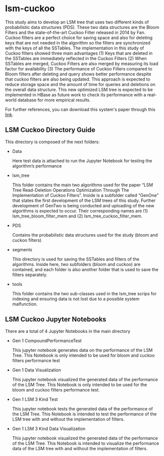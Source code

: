 # lsm-cuckoo
This study aims to develop an LSM tree that uses two different kinds of probabilistic data structures (PDS). These two data structures are the Bloom Filters and the state-of-the-art Cuckoo Filter released in 2014 by Fan. Cuckoo filters are a perfect choice for saving space and also for deleting keys that are not needed in the algorithm so the filters are synchronized with the keys of all the SSTables. The implementation in this study of Cuckoo filters showed three main advantages (1) Keys that are deleted in the SSTables are immediately reflected in the Cuckoo Filters (2) When SSTables are merged, Cuckoo Filters are also merged by measuring its load factor for availability (3) The performance of Cuckoo Filters compared to Bloom filters after deleting and query shows better performance despite that cuckoo filters are also being updated. This approach is expected to reduce storage space and the amount of time for queries and deletions on the overall data structure. This new optimized LSM tree is expected to be implemented in HBase as future work to check its performance with a real-world database for more empirical results.

For further references, you can download this system's paper through this [link](https://www.researchsquare.com/article/rs-3226421/v1).


## LSM Cuckoo Directory Guide

This directory is composed of the next folders:

- Data
    
    Here test data is attached to run the Jupyter Notebook for testing the algorithm’s performance
    
- lsm_tree
    
    This folder contains the main two algorithms used for the paper “LSM Tree Read-Deletion Operations Optimization Through The Implementation of Cuckoo Filters”. Inside is a subfolder called “GenOne” that states the first development of the LSM trees of this study. Further development of GenTwo is being conducted and uploading of the new algorithms is expected to occur. Their corresponding names are (1) lsm_tree_bloom_filter_mem and (2) lsm_tree_cuckoo_filter_mem.
    
- PDS
    
    Contains the probabilistic data structures used for the study (bloom and cuckoo filters)
    
- segments
    
    This directory is used for saving the SSTables and filters of the algorithms. Inside here, two subfolders (bloom and cuckoo) are contained, and each folder is also another folder that is used to save the filters separately.
    
- tools
    
    This folder contains the two sub-classes used in the lsm_tree scrips for indexing and ensuring data is not lost due to a possible system malfunction.
    

## LSM Cuckoo Jupyter Notebooks

There are a total of 4 Jupyter Notebooks in the main directory

- Gen 1 CompoundPerformanceTest
    
    This jupyter notebook generates data on the performance of the LSM Tree. This Notebook is only intended to be used for bloom and cuckoo filters performance test
    
- Gen 1 Data Visualization
    
    This jupyter notebook visualized the generated data of the performance of the LSM Tree. This Notebook is only intended to be used for the bloom and cuckoo filters performance test.
    
- Gen 1 LSM 3 Kind Test
    
    This jupyter notebook tests the generated data of the performance of the LSM Tree. This Notebook is intended to test the performance of the LSM tree with and without the implementation of filters.
    
- Gen 1 LSM 3 Kind Data Visualization
    
    This jupyter notebook visualized the generated data of the performance of the LSM Tree. This Notebook is intended to visualize the performance data of the LSM tree with and without the implementation of filters.
